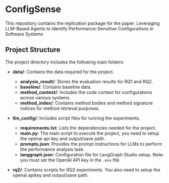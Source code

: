 # ConfigSense

This repository contains the replication package for the paper: Leveraging LLM-Based Agents to Identify Performance-Sensitive Configurations in Software Systems

## Project Structure

The project directory includes the following main folders:

- **data/**: Contains the data required for the project.
  - **analysis_result/**: Stores the evaluation results for RQ1 and RQ2.
  - **baseline/**: Contains baseline data.
  - **method_context/**: Includes the code context for configurations across various systems.
  - **method_index/**: Contains method bodies and method signature indices for method retrieval purposes.

- **llm_config/**: Includes script files for running the experiments.
  - **requirements.txt**: Lists the dependencies needed for the project.
  - **main.py**: The main script to execute the project, you need to setup the openai api key and output/save path. 
  - **prompts.json**: Provides the prompt instructions for LLMs to perform the performance analysis task.
  - **langgraph.json**: Configuration file for LangGraph Studio setup. Note: you must set the OpenAI API key in the `.env` file.

- **rq2/**: Contains scripts for RQ2 experiments. You also need to setup the openai apikey and output/save path. 

